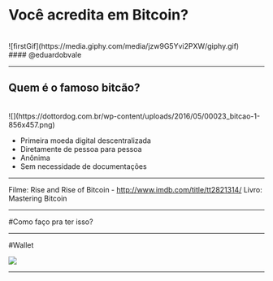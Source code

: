 # Você acredita em Bitcoin?

<br>
![firstGif](https://media.giphy.com/media/jzw9G5Yvi2PXW/giphy.gif)
<br>
#### @eduardobvale

---

## Quem é o famoso bitcão?

<br>
![](https://dottordog.com.br/wp-content/uploads/2016/05/00023_bitcao-1-856x457.png)

- Primeira moeda digital descentralizada
- Diretamente de pessoa para pessoa
- Anônima
- Sem necessidade de documentações

---

Filme: Rise and Rise of Bitcoin - http://www.imdb.com/title/tt2821314/
Livro: Mastering Bitcoin

---

#Como faço pra ter isso?

---

#Wallet

![](http://www.malavida.com/br/soft/bitcoin-wallet/android/)

---
